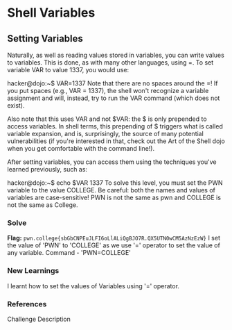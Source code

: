 # Shell Variables

## Setting Variables
Naturally, as well as reading values stored in variables, you can write values to variables. This is done, as with many other languages, using =. To set variable VAR to value 1337, you would use:

hacker@dojo:~$ VAR=1337
Note that there are no spaces around the =! If you put spaces (e.g., VAR = 1337), the shell won't recognize a variable assignment and will, instead, try to run the VAR command (which does not exist).

Also note that this uses VAR and not $VAR: the $ is only prepended to access variables. In shell terms, this prepending of $ triggers what is called variable expansion, and is, surprisingly, the source of many potential vulnerabilities (if you're interested in that, check out the Art of the Shell dojo when you get comfortable with the command line!).

After setting variables, you can access them using the techniques you've learned previously, such as:

hacker@dojo:~$ echo $VAR
1337
To solve this level, you must set the PWN variable to the value COLLEGE. Be careful: both the names and values of variables are case-sensitive! PWN is not the same as pwn and COLLEGE is not the same as College.


### Solve
**Flag:** `pwn.college{sbGbCNPEuJLFI6oLlALiQgBJO7R.QX5UTN0wCM5AzNzEzW}`
I set the value of 'PWN' to 'COLLEGE' as we use '=' operator to set the value of any variable.
Command - 'PWN=COLLEGE'

### New Learnings
I learnt how to set the values of Variables using '=' operator.

### References 
Challenge Description
